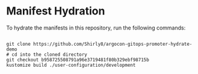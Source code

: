 
# Manifest Hydration

To hydrate the manifests in this repository, run the following commands:

```shell

git clone https://github.com/Shirly8/argocon-gitops-promoter-hydrate-demo
# cd into the cloned directory
git checkout b958725508791a96e3719481f80b329ebf98715b
kustomize build ./user-configuration/development
```